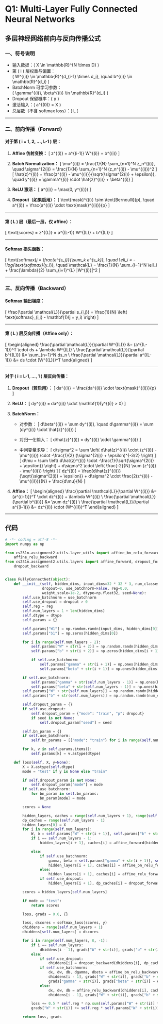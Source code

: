# Q1: Multi-Layer Fully Connected Neural Networks

## 多层神经网络前向与反向传播公式

### 一、符号说明

- 输入数据：\( X \in \mathbb{R}^{N \times D} \)
- 第 \( i \) 层权重与偏置：  
  \( W^{(i)} \in \mathbb{R}^{d_{i-1} \times d_i}, \quad b^{(i)} \in \mathbb{R}^{d_i} \)
- BatchNorm 可学习参数：  
  \( \gamma^{(i)}, \beta^{(i)} \in \mathbb{R}^{d_i} \)
- Dropout 保留概率：\( p \)
- 激活输入：\( a^{(0)} = X \)
- 总层数（不含 softmax loss）：\( L \)

---

###  二、前向传播（Forward）

#### 对于第 \( i = 1, 2, ..., L-1 \) 层：

1. **Affine 仿射变换：**
   \[
   z^{(i)} = a^{(i-1)} W^{(i)} + b^{(i)}
   \]

2. **Batch Normalization：**
   \[
   \mu^{(i)} = \frac{1}{N} \sum_{n=1}^N z_n^{(i)}, \quad
   \sigma^{2(i)} = \frac{1}{N} \sum_{n=1}^N (z_n^{(i)} - \mu^{(i)})^2
   \]
   \[
   \hat{z}^{(i)} = \frac{z^{(i)} - \mu^{(i)}}{\sqrt{\sigma^{2(i)} + \epsilon}}, \quad
   y^{(i)} = \gamma^{(i)} \cdot \hat{z}^{(i)} + \beta^{(i)}
   \]

3. **ReLU 激活：**
   \[
   a^{(i)} = \max(0, y^{(i)})
   \]

4. **Dropout（如果启用）：**
   \[
   \text{mask}^{(i)} \sim \text{Bernoulli}(p), \quad
   a^{(i)} = \frac{a^{(i)} \cdot \text{mask}^{(i)}}{p}
   \]

---

#### 第 \( L \) 层（最后一层，仅 affine）：

\[
\text{scores} = z^{(L)} = a^{(L-1)} W^{(L)} + b^{(L)}
\]

---

#### Softmax 损失函数：

\[
\text{softmax}_j = \frac{e^{s_j}}{\sum_k e^{s_k}}, \quad
\ell_i = -\log(\text{softmax}_{y_i}), \quad
\mathcal{L} = \frac{1}{N} \sum_{i=1}^N \ell_i + \frac{\lambda}{2} \sum_{i=1}^{L} \|W^{(i)}\|^2
\]

---

###  三、反向传播（Backward）

#### Softmax 输出梯度：

\[
\frac{\partial \mathcal{L}}{\partial s_{i,j}} = \frac{1}{N} \left( \text{softmax}_{i,j} - \mathbf{1}(j = y_i) \right)
\]

---

#### 第 \( L \) 层反向传播（Affine only）：

\[
\begin{aligned}
\frac{\partial \mathcal{L}}{\partial W^{(L)}} &= (a^{(L-1)})^T \cdot ds + \lambda W^{(L)} \\
\frac{\partial \mathcal{L}}{\partial b^{(L)}} &= \sum_{n=1}^N ds_n \\
\frac{\partial \mathcal{L}}{\partial a^{(L-1)}} &= ds \cdot (W^{(L)})^T
\end{aligned}
\]

---

#### 对于 \( i = L-1, ..., 1 \) 层反向传播：

1. **Dropout（若启用）：**
   \[
   da^{(i)} = \frac{da^{(i)} \cdot \text{mask}^{(i)}}{p}
   \]

2. **ReLU：**
   \[
   dy^{(i)} = da^{(i)} \cdot \mathbf{1}(y^{(i)} > 0)
   \]

3. **BatchNorm：**

   - 对参数：
     \[
     d\beta^{(i)} = \sum dy^{(i)}, \quad
     d\gamma^{(i)} = \sum (dy^{(i)} \cdot \hat{z}^{(i)})
     \]

   - 对归一化输入：
     \[
     d\hat{z}^{(i)} = dy^{(i)} \cdot \gamma^{(i)}
     \]

   - 中间变量求导：
     \[
     d\sigma^2 = \sum \left( d\hat{z}^{(i)} \cdot (z^{(i)} - \mu^{(i)}) \cdot -\frac{1}{2} (\sigma^{2(i)} + \epsilon)^{-3/2} \right)
     \]
     \[
     d\mu = \sum \left( d\hat{z}^{(i)} \cdot -\frac{1}{\sqrt{\sigma^{2(i)} + \epsilon}} \right) + d\sigma^2 \cdot \left( \frac{-2}{N} \sum (z^{(i)} - \mu^{(i)}) \right)
     \]
     \[
     dz^{(i)} = \frac{d\hat{z}^{(i)}}{\sqrt{\sigma^{2(i)} + \epsilon}} + d\sigma^2 \cdot \frac{2(z^{(i)} - \mu^{(i)})}{N} + \frac{d\mu}{N}
     \]

4. **Affine：**
   \[
   \begin{aligned}
   \frac{\partial \mathcal{L}}{\partial W^{(i)}} &= (a^{(i-1)})^T \cdot dz^{(i)} + \lambda W^{(i)} \\
   \frac{\partial \mathcal{L}}{\partial b^{(i)}} &= \sum dz^{(i)} \\
   \frac{\partial \mathcal{L}}{\partial a^{(i-1)}} &= dz^{(i)} \cdot (W^{(i)})^T
   \end{aligned}
   \]

---


## 代码

```python
# -*- coding = utf-8 -*-
import numpy as np

from cs231n.assignment2.utils.layer_utils import affine_bn_relu_forward, affine_relu_forward, affine_bn_relu_backward, \
    affine_relu_backward
from cs231n.assignment2.utils.layers import affine_forward, dropout_forward, softmax_loss, affine_backward, \
    dropout_backward


class FullyConnectNet(object):
    def __init__(self, hidden_dims, input_dims=32 * 32 * 3, num_classes=10,
                 dropout=0, use_batchnorm=False, reg=0.0,
                 weight_scale=1e-2, dtype=np.float32, seed=None):
        self.use_batchnorm = use_batchnorm
        self.use_dropout = dropout > 0
        self.reg = reg
        self.num_layers = 1 + len(hidden_dims)
        self.dtype = dtype
        self.params = {}

        self.params["W1"] = np.random.randn(input_dims, hidden_dims[0]) * weight_scale
        self.params["b1"] = np.zeros(hidden_dims[0])

        for i in range(self.num_layers - 2):
            self.params["W" + str(i + 2)] = np.random.randn(hidden_dims[i], hidden_dims[i + 1]) * weight_scale
            self.params["b" + str(i + 2)] = np.zeros(hidden_dims[i + 1])

            if self.use_batchnorm:
                self.params["gamma" + str(i + 1)] = np.ones(hidden_dims[i])
                self.params["beta" + str(i + 1)] = np.ones(hidden_dims[i])

        if self.use_batchnorm:
            self.params["gamma" + str(self.num_layers - 1)] = np.ones(hidden_dims[-1])
            self.params["beta" + str(self.num_layers - 1)] = np.ones(hidden_dims[-1])
        self.params["W" + str(self.num_layers)] = np.random.randn(hidden_dims[-1], num_classes)
        self.params["b" + str(self.num_layers)] = np.random.randn(num_classes)

        self.dropout_param = {}
        if self.use_dropout:
            self.dropout_param = {"mode": "train", "p": dropout}
            if seed is not None:
                self.dropout_param["seed"] = seed

        self.bn_param = {}
        if self.use_batchnorm:
            self.bn_params = [{"mode": "train"} for i in range(self.num_layers - 1)]

        for k, v in self.params.items():
            self.params[k] = v.astype(dtype)

    def loss(self, X, y=None):
        X = X.astype(self.dtype)
        mode = "test" if y is None else "train"

        if self.dropout_param is not None:
            self.dropout_param["mode"] = mode
        if self.use_batchnorm:
            for bn_param in self.bn_params:
                bn_param[mode] = mode

        scores = None

        hidden_layers, caches = range(self.num_layers + 1), range(self.num_layers)
        dp_caches = range(self.num_layers - 1)
        hidden_layers[0] = X
        for i in range(self.num_layers):
            W, b = self.params["W" + str(i + 1)], self.params["b" + str(i + 1)]
            if i == self.num_layers - 1:
                hidden_layers[i + 1], caches[i] = affine_forward(hidden_layers[i], W, b)

            else:
                if self.use_batchnorm:
                    gamma, beta = self.params["gamma" + str(i + 1)], self.params["beta" + str(i + 1)]
                    hidden_layers[i + 1], caches[i] = affine_bn_relu_forward(hidden_layers[i], W, b, gamma, beta, self.bn_params[i])
                else:
                    hidden_layers[i + 1], caches[i] = affine_relu_forward(hidden_layers[i], W, b)
                if self.use_dropout:
                    hidden_layers[i + 1], dp_caches[i] = dropout_forward(hidden_layers[i + 1], self.dropout_param)

        scores = hidden_layers[self.num_layers]

        if mode == "test":
            return scores

        loss, grads = 0.0, {}

        loss, dscores = softmax_loss(scores, y)
        dhiddens = range(self.num_layers + 1)
        dhiddens[self.num_layers] = dscores

        for i in range(self.num_layers, 0, -1):
            if i == self.num_layers:
                dhiddens[i - 1], grads["W" + str(i)], grads["b" + str(i)] = affine_backward(dhiddens[i], caches[i - 1])
            else:
                if self.use_dropout:
                    dhiddens[i] = dropout_backward(dhiddens[i], dp_caches[i - 1])
                if self.use_batchnorm:
                    dx, dw, db, dgamma, dbeta = affine_bn_relu_backward(dhiddens[i], caches[i - 1])
                    dhiddens[i - 1], grads["W" + str(i)], grads["b" + str(i)] = dx, dw, db
                    grads["gamma" + str(i)], grads["beta" + str(i)] = dgamma, dbeta
                else:
                    dx, dw, db = affine_relu_backward(dhiddens[i], caches[i - 1])
                    dhiddens[i - 1], grads["W" + str(i)], grads["b" + str(i)] = dx, dw, db

            loss += 0.5 * self.reg * np.sum(self.params["W" + str(i)] ** 2)
            grads["W" + str(i)] += self.reg * self.params["W" + str(i)]

        return loss, grads
```
